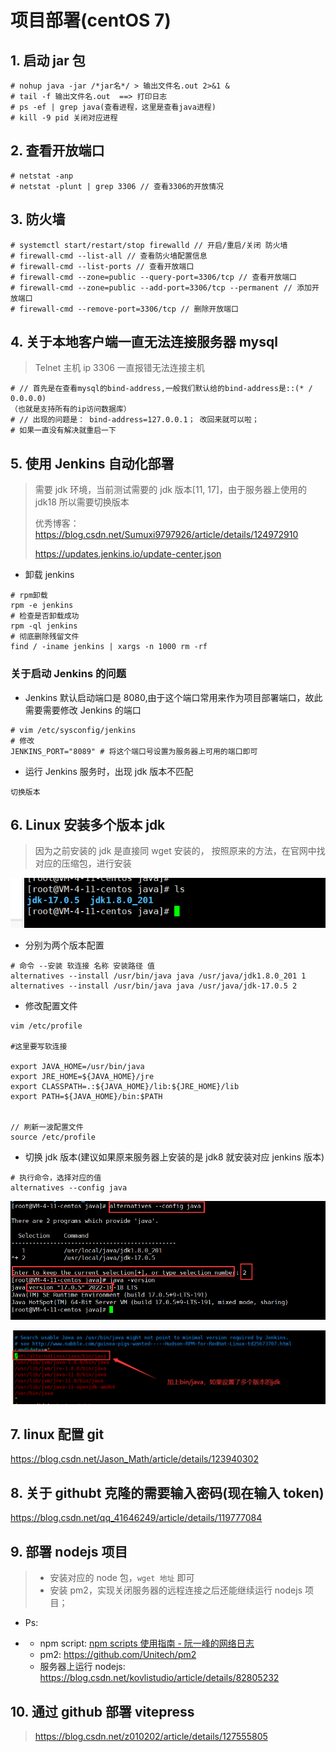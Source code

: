 # 项目部署(centOS 7)

## 1. 启动 jar 包

```Shell
# nohup java -jar /*jar名*/ > 输出文件名.out 2>&1 &
# tail -f 输出文件名.out  ==> 打印日志
# ps -ef | grep java(查看进程，这里是查看java进程)
# kill -9 pid 关闭对应进程
```

## 2. 查看开放端口

```Shell
# netstat -anp
# netstat -plunt | grep 3306 // 查看3306的开放情况
```

## 3. 防火墙

```Shell
# systemctl start/restart/stop firewalld // 开启/重启/关闭 防火墙
# firewall-cmd --list-all // 查看防火墙配置信息
# firewall-cmd --list-ports // 查看开放端口
# firewall-cmd --zone=public --query-port=3306/tcp // 查看开放端口
# firewall-cmd --zone=public --add-port=3306/tcp --permanent // 添加开放端口
# firewall-cmd --remove-port=3306/tcp // 删除开放端口
```

## 4. 关于本地客户端一直无法连接服务器 mysql

> Telnet 主机 ip 3306 一直报错无法连接主机

```Shell
# // 首先是在查看mysql的bind-address,一般我们默认给的bind-address是::(* / 0.0.0.0)
（也就是支持所有的ip访问数据库）
# // 出现的问题是： bind-address=127.0.0.1； 改回来就可以啦；
# 如果一直没有解决就重启一下
```

## 5. 使用 Jenkins 自动化部署

> 需要 jdk 环境，当前测试需要的 jdk 版本[11, 17]，由于服务器上使用的 jdk18 所以需要切换版本
>
> 优秀博客： https://blog.csdn.net/Sumuxi9797926/article/details/124972910
>
> https://updates.jenkins.io/update-center.json

- 卸载 jenkins

```Shell
# rpm卸载
rpm -e jenkins
# 检查是否卸载成功
rpm -ql jenkins
# 彻底删除残留文件
find / -iname jenkins | xargs -n 1000 rm -rf
```

### 关于启动 Jenkins 的问题

- Jenkins 默认启动端口是 8080,由于这个端口常用来作为项目部署端口，故此需要需要修改 Jenkins 的端口

```Shell
# vim /etc/sysconfig/jenkins
# 修改
JENKINS_PORT="8089" # 将这个端口号设置为服务器上可用的端口即可
```

- 运行 Jenkins 服务时，出现 jdk 版本不匹配

```Shell
切换版本
```

## 6. Linux 安装多个版本 jdk

> 因为之前安装的 jdk 是直接同 wget 安装的， 按照原来的方法，在官网中找对应的压缩包，进行安装

![img](../public/1280X1280.PNG)

- 分别为两个版本配置

```Shell
# 命令 --安装 软连接 名称 安装路径 值
alternatives --install /usr/bin/java java /usr/java/jdk1.8.0_201 1
alternatives --install /usr/bin/java java /usr/java/jdk-17.0.5 2
```

- 修改配置文件

```Shell
vim /etc/profile

#这里要写软连接

export JAVA_HOME=/usr/bin/java
export JRE_HOME=${JAVA_HOME}/jre
export CLASSPATH=.:${JAVA_HOME}/lib:${JRE_HOME}/lib
export PATH=${JAVA_HOME}/bin:$PATH


// 刷新一波配置文件
source /etc/profile
```

- 切换 jdk 版本(建议如果原来服务器上安装的是 jdk8 就安装对应 jenkins 版本)

```Shell
# 执行命令，选择对应的值
alternatives --config java
```

![img](../public/e9707643-d0d8-4a19-8bd2-8aeaa15ced0f.png)

![img](../public/ceb0a50d-b487-4b55-8c24-44084a081c8a.png)

## 7. linux 配置 git

https://blog.csdn.net/Jason_Math/article/details/123940302

## 8. 关于 githubt 克隆的需要输入密码(现在输入 token)

https://blog.csdn.net/qq_41646249/article/details/119777084

## 9. 部署 nodejs 项目

> - 安装对应的 node 包，`wget 地址` 即可
> - 安装 pm2，实现关闭服务器的远程连接之后还能继续运行 nodejs 项目；

- Ps:

- - npm script: [npm scripts 使用指南 - 阮一峰的网络日志](http://www.ruanyifeng.com/blog/2016/10/npm_scripts.html)
  - pm2: https://github.com/Unitech/pm2
  - 服务器上运行 nodejs: https://blog.csdn.net/kovlistudio/article/details/82805232

## 10. 通过 github 部署 vitepress

> https://blog.csdn.net/z010202/article/details/127555805
